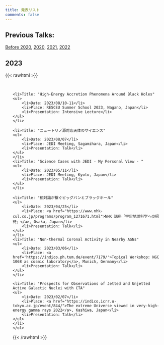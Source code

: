 ```yaml
---
title: 発表リスト
comments: false
---
```




## Previous Talks:
[Before 2020](../talk_before2020/), [2020](../talk_2020/), [2021](../talk_2021/), [2022](../talk_2022/)

## 2023
{{< rawhtml >}}
    <ol reversed> 
        
    <li>Title: "High-Energy Accretion Phenomena Around Black Holes"
    <ul>
        <li>Date: 2023/08/10-11</li>
        <li>Place: RESCEU Summer School 2023, Nagano, Japan</li>
        <li>Presentation: Intensive Lecture</li>
    </ul>
    </li>
    
    <li>Title: "ニュートリノ源対応天体のサイエンス"
    <ul>
        <li>Date: 2023/08/07</li>
        <li>Place: JEDI Meeting, Sagamihara, Japan</li>
        <li>Presentation: Talk</li>
    </ul>
    </li>
    <li>Title: "Science Cases with JEDI - My Personal View - "
    <ul>
        <li>Date: 2023/05/11</li>
        <li>Place: JEDI Meeting, Kyoto, Japan</li>
        <li>Presentation: Talk</li>
    </ul>
    </li>
    
    <li>Title: "相対論が繋ぐビッグバンとブラックホール"
    <ul>
        <li>Date: 2023/04/25</li>
        <li>Place: <a href="https://www.nhk-cul.co.jp/programs/program_1271671.html">NHK 講座「宇宙地球科学への招待」</a>, Osaka, Japan</li>
        <li>Presentation: Talk</li>
    </ul>
    </li>
    <li>Title: "Non-thermal Coronal Activity in Nearby AGNs"
    <ul>
        <li>Date: 2023/03/06</li>
        <li>Place: <a href='https://indico.ph.tum.de/event/7179/'>Topical Workshop: NGC 1068 as cosmic laboratory</a>, Munich, Germany</li>
        <li>Presentation: Talk</li>
    </ul>
    </li>
    
    <li>Title: "Prospects for Observations of Jetted and Unjetted Active Galactic Nuclei with CTA"
    <ul>
        <li>Date: 2023/02/07</li>
        <li>Place: <a href="https://indico.icrr.u-tokyo.ac.jp/event/844/">The extreme Universe viewed in very-high-energy gamma rays 2022</a>, Kashiwa, Japan</li>
        <li>Presentation: Talk</li>
    </ul>
    </li>
    </ol>
{{< /rawhtml >}}
